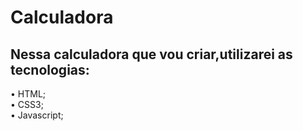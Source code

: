 # Calculadora
## Nessa calculadora que vou criar,utilizarei as tecnologias:
• HTML; </br>
• CSS3; </br>
• Javascript; </br>
